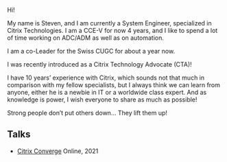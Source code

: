 <!---
 ![](/img/zhaohuabing.png) 
 --->

Hi!

My name is Steven, and I am currently a System Engineer, specialized in Citrix Technologies. I am a CCE-V for now 4 years, and I like to spend a lot of time working on ADC/ADM as well as on automation.

I am a co-Leader for the Swiss CUGC for about a year now.

I was recently introduced as a Citrix Technology Advocate (CTA)!

I have 10 years’ experience with Citrix, which sounds not that much in comparison with my fellow specialists, but I always think we can learn from anyone, either he is a newbie in IT or a worldwide class expert. And as knowledge is power, I wish everyone to share as much as possible!

Strong people don’t put others down… They lift them up!

## Talks

* [Citrix Converge](https://www.youtube.com/watch?v=XvQkk8bbWSE) Online, 2021